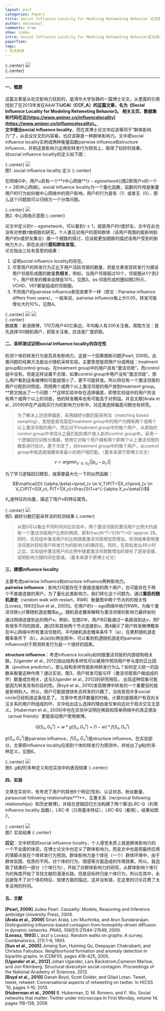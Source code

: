 ```yaml
---
layout: post
categories: Papers
title: Social Influence Locality for Modeling Retweeting Behavior 论文笔记
author: datasnail
comments: true
show: index
intro: Social Influence Locality for Modeling Retweeting Behavior论文阅读、想法记录。
paperTime:
tags:
- 论文阅读
---
```


{:.center}
![](/postimg/social_inlfuence_locality/social_influence_locality_for_modeling_retweeting_behavior.png)  
{:.center} 

---

#### **一、概要**
这篇文章是从社交影响力找到的，是清华大学张静的一篇博士论文，从里面的引用找到了在2013年发在AAAI下**IJCAI（CCF_A）**的这篇文章，名为《Social Influence Locality for Modeling Retweeting Behavior》。 相关主页、数据集和代码在这[https://www.aminer.cn/influencelocality](https://www.aminer.cn/influencelocality)。   
文中提出**social influence locality**，而在其博士论文中应该等同于“群体影响力”了，从会议论文的内容看，也应该算是一种群体影响力。文中把social influence locality实例成两种衡量函数pairwise influence和structure Influence，并把这类影响力运用到转发行为预测上，取得了较好的效果。  
对social influence locality的定义如下图：   

{:.center}
![](/postimg/social_inlfuence_locality/defination_of_social_influence_locality.png)   
图1. social influence locality 定义
{:.center}  

在网络G中，用户u具有一个**$\tau$中心网络**($\tau-ego network$)[图2即用户v的一个$\tau=2$的中心网络]，social influence locality为一个量化函数，函数的作用是衡量用户的行为如何被中心网络中的用户影响。用户的行为是有（1）或者无（0），那么这个问题就可以归结为一个分类问题。

{:.center}
![](/postimg/social_inlfuence_locality/tau_ego_network.png)   
图2. 中心网络示意图
{:.center}  

论文中定义的$\tau-ego network$，可以看到$\tau \ge 1$，就是用户的$\tau$度好友，文中在此也没有对参数$\tau$做细致的研究，个人愚见对用户的感知群体（该用户周围的能影响到用户的n度好友集合）做一个细致的探讨，应该能更加细致的描述该用户受到的影响力大小，即在此进行**感知群体发现**。  
论文指出三处有意思的结果：
1. 证明social influence locality的存在。
2. 尽管用户的转发行为正比于用户活跃邻居的数量，但是文章发现转发行为跟该用户邻居形成圈的数量**负相关**，例如，当用户邻居超过10个，邻居圈从1个到2个，用户转发的概率会降低10%，见图3。ps:邻居形成的圈如图2所示，VCHD、VEF都是组成的邻居圈。
3. 不同用户的pairwise influence表现效果不一样（原文：Pairwise influence differs from users），一般来说，pairwise influence每上升0.05，转发可能增长大约10%，见图4。

{:.center}
![](/postimg/social_inlfuence_locality/structure_influence.png)   ![](/postimg/social_inlfuence_locality/pairwise_influence.png)  
{:.center}  
数据集：新浪微博，170万用户40亿条边，平均每人有200关注者。爬取方法：首先选择100随机用户，抓取关注者，应该是广度抓取。  

#### **二、采样测试证明social Influence locality的存在性**   
检测个体的转发行为是否具有影响力，这是一个因果推断问题[Pearl, 2009]。此类问题的经典方法是设计随机采样实验。主要思想是把用户分成两组：treatment group和control group。在treatment group中的用户具有“激活邻居”，而control组中没有。但是这样设置不合理，如果control group中用户没有“激活邻居”，那么用户看到这条微博的可能就很小了，更不可能转发。所以将仅有一个激活邻居的用户分配到对照组，而把两个或两个以上激活邻居的用户放到treatment group。  
**原文抛出了一个问题：**这样实验中存在选择偏差，即使实验组中的用户并没有两个或两个以上的邻居，他的转发概率也有可能高于对照组。并且文献[Arala et al., 2009]中在产品购买行为的影响力分析中，对这类选择偏差问题也有研究。  
> 为了解决上述选择偏差，采用癖好分数匹配采样法（matching based sampling），思想是首先固定treatment group中的用户为拥有两个或两个以上激活邻居的用户。然后对于treatment group中的每个用户，从原始的control group中寻找与之最匹配的用户放入新的control group中。采用一个逻辑回归训练分类器，使用它对每个用户拥有两个即两个以上激活邻居的概率进行估计。基于次改了，对treatment group中的每个用户，从control group中挑选阈值概率查最小的用户相匹配。（基本来源于原博士论文）  

$$ v = arg min_{v' \in V_C}||p_u-p_{v'}||$$  

为了学习逻辑回归模型，就需要最大化一下的似然函数：  

$$\mathcal{O} (\alpha,\beta)=\prod_{v \in V_T}P(T=1|X_v)\prod_{v \in V_C}P(T=0|X_v), P(T=1|X_v)=\frac{1}{1+e^{-(\alpha X_v+\beta)}}$$

$X_v$是特征的向量，描述了用户v的特征属性。

{:.center}
![](/postimg/social_inlfuence_locality/matching_sampling.png)  
图5. 癖好分数匹配采样法的检测结果
{:.center}  

> 从图5可以看出不同时间对应实验中，两个激活邻居的激活用户比例大约是有一个激活邻居用户比例的两倍，即$\frac{N^T=1}{N^T=0} \approx 2$。同时，实验组中激活用户的比例随着激活邻居增加而增加。检测结果表明激活邻居对目标用户转发行为的影响力的确存在。同时，在原帖发出48小时之后，实验组中激活用户的比例中随着激活邻居数增加的增长了逐渐变缓，说明影响力随时间在衰减。（基本来源于原博士论文）

#### **三、建模influence locality**  
主要考虑pairwise Influence和structure influence两种影响力。  
**pairwise influence**：影响力可能存在于直接连接的两个用户，也可能存在于两个不直接连接的用户。为了量化此类影响力，我们转化这个问题为，通过**重启的随机游走**（random walk with restart，RWR）衡量图中两个节点的的相关性[Lovasz, 1993][Sun et al., 2005]。在用户的$\tau-ego$网络中执行RWR，为每个激活邻居$v_i$计算随机游走概率$p_{v_i}$。随机游走概率解释为激活邻居的影响力最终如何通过网络连接到达的用户v。例如，在图2中，用户B只能通过一条路径到达v，而F有很多不同的路径，通过E和其他两个节点连接到v。图4展示了用户转发微博概率在中心网络中所有激活邻居的，平均随机游走概率条件下（a），在累积随机游走概率条件下（b）。从(a)(b)两张图中，可以看到机遇随机游走的pairwise influence对于预测转发行为是一个很好的因素。  

**structure influence**：考虑influence locality如何跟激活邻居的内部结构相关联。[Ugander et al., 2012]指出结构多样性可以被用作预测用户参与度的正比因素（positive predictor）。那么结构多样性能影响转发行为么？如何定义统一的函数来衡量这种作用？通过实验，图3，用户转发可能与环（激活邻居用户做组成的环）数量成负相关，这与[Ugander et al., 2012]的研究相反。 出现这种现象可能是因为转发具有的目的性。[Boyd et al., 2010]发现微博中转发的一个重要目的就是影响别人。所以，用户可能就很快失去转发的兴趣了，当他发现许多social circle已经知道这条信息了。 文章中考虑环数量的时候，计算的是跟用户有双向关注关系的用户所组成的环，文中给出这么选择的理由是仅单向边对于观点交互无意义。[Huberman et al., 2009]中也在实验中证明在稀疏和简单网络中的真正朋友（actual friends）更能驱动用户使用微博。  

$$Q(S_v,G_v^{\tau}) = w * g(S_v,G_v^{\tau})+(1-w) * f(S_v,G_v^{\tau})$$

$g(S_v,G_v^{\tau})$是pairwise influence，$f(S_v,G_v^{\tau})$是structure influence。在实验部分，文章把influence locality应用到个体的转发行为预测中，并给出了$g$和$f$的多种定义，见图6。  

{:.center}
![](/postimg/social_inlfuence_locality/different_function.png)  
图6. $g$和$f$的多种定义和在实验中的表现结果
{:.center}  

#### **四、实验**  
文章在实验中，有考虑了用户的其他6个特征[性别、认证状态、粉丝数量、parasocial following relationships**?**、互惠关系（reciprocal following relationships）和历史微博]，并结合逻辑回归方法构建了两个算法LRC-Q（利用influence locality 函数），LRC-B（只用基本特征），LRC-BQ（都用），结果如图7。

{:.center}
![](/postimg/social_inlfuence_locality/experiment_result.png)  
图7. 实验结果
{:.center}  

**后记**：文中研究的social influence locality，个人感觉本质上就是群体影响力的一个不全面的体现，在博士论文中也定义了群体影响力。而且文中也是把最终应用的落脚点放在个体转发行为预测。群体影响力是个体在（一个）群体环境中，由于群体氛围、性质的不同，对个体的行为、情感等方面造成的作用效果。所以，我选取了结果的一部分（个体行为），开始了对群体影响力的研究，从群体影响个体行为的角度开始了寻找文献的漫漫长路。但是目标终归是个体行为，所以在其中，永远避免不了对个体的特征、规律方面的描述，这并没有错，在这里的讨论花费了太多没用的时间。

#### **五、文献**
**[Pearl, 2009]** Judea Pearl. Causality: Models, Reasoning and Inference. ambridge University Press, 2009.  
**[Arala et al., 2009]** Sinan Arala, Lev Muchnika, and Arun Sundararajan. Distinguishing influence-based contagion from homophily-driven diffusion in dynamic networks. PNAS, 106(51):21544–21549, 2009.  
**[Lovasz, 1993]** L´aszl´o Lovasz. Random walks on graphs: A survey. Combinatorics, 2(1):1–6, 1993.  
**[Sun et al., 2005]** Jimeng Sun, Huiming Qu, Deepayan Chakrabarti, and Christos Faloutsos. Neighborhood formation and anomaly detection in bipartite graphs. In ICDM’05, pages 418–425, 2005.  
**[Ugander et al., 2012]** Johan Ugander, Lars Backstrom,Cameron Marlow, and Jon Kleinberg. Structural diversityin social contagion. Proceedings of the National Academy of Sciences, 2012.  
**[Boyd et al., 2010]** Danah Boyd, Scott Golder, and Gilad Lotan. Tweet, tweet, retweet: Conversational aspects of retweeting on twitter. In HICSS ’10, pages 1–10, 2010.  
**[Huberman et al., 2009]** B. Huberman, D. M. Romero, and F. Wu. Social networks that matter: Twitter under microscope.In First Monday, volume 14, pages 118–138, 2009.  